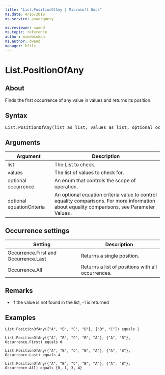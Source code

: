 ```yaml
---
title: "List.PositionOfAny | Microsoft Docs"
ms.date: 4/16/2018
ms.service: powerquery

ms.reviewer: owend
ms.topic: reference
author: minewiskan
ms.author: owend
manager: kfile
---
```

# List.PositionOfAny

  
## About  
Finds the first occurrence of any value in values and returns its position.  
  
## Syntax

<pre>
List.PositionOfAny(list as list, values as list, optional occurrence as nullable number, optional equationCriteria as any) as any  
</pre>
  
## Arguments  
  
|Argument|Description|  
|------------|---------------|  
|list|The List to check.|  
|values|The list of values to check for.|  
|optional occurrence|An enum that controls the scope of operation.|  
|optional equationCriteria|An optional equation criteria value to control equality comparisons. For more information about equality comparisons, see Parameter Values .|  
  
## Occurrence settings  
  
|**Setting**|**Description**|  
|---------------|-------------------|  
|Occurrence.First and Occurrence.Last|Returns a single position.|  
|Occurrence.All|Returns a list of positions with all occurrences.|  
  
## <a name="__toc360789328"></a>Remarks  
  
-   If the value is not found in the list, -1 is returned  
  
## Examples  
  
```powerquery-m
List.PositionOfAny({"A", "B", "C", "D"}, {"B", "C"}) equals 1  
```  

```powerquery-m
List.PositionOfAny({"A", "B", "C", "B", "A"}, {"A", "B"}, Occurrence.First) equals 0
``` 
  
```powerquery-m
List.PositionOfAny({"A", "B", "C", "B", "A"}, {"A", "B"}, Occurrence.Last) equals 4  
```  
  
```powerquery-m
List.PositionOfAny({"A", "B", "C", "B", "A"}, {"A", "B"}, Occurrence.All) equals {0, 1, 3, 4}  
```  
